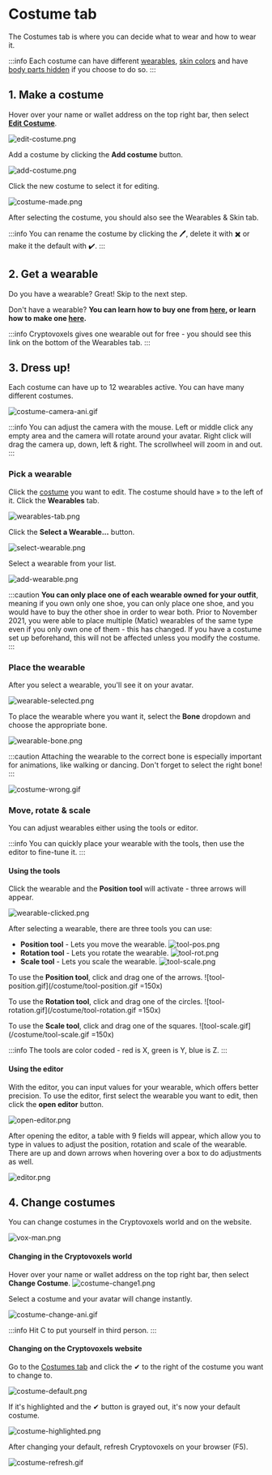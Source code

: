 # Costume tab

The Costumes tab is where you can decide what to wear and how to wear it.

:::info
Each costume can have different [wearables](/docs/Player_customization/Buy-a-Wearable), [skin colors](/docs/Player_customization/Avatar_skin) and have [body parts hidden](/docs/Player_customization/Avatar_skin#transparent-body-part) if you choose to do so. 
:::

## 1. Make a costume
Hover over your name or wallet address on the top right bar, then select **[Edit Costume](https://www.cryptovoxels.com/account/costumes)**.

![edit-costume.png](/costume/edit-costume.png)

Add a costume by clicking the **Add costume** button.

![add-costume.png](/costume/add-costume.png)

Click the new costume to select it for editing.

![costume-made.png](/costume/costume-made.png)

After selecting the costume, you should also see the Wearables & Skin tab.

:::info
You can rename the costume by clicking the 🖊, delete it with ✖ or make it the default with ✔.
:::

## 2. Get a wearable
Do you have a wearable? Great! Skip to the next step. 

Don't have a wearable? **You can learn how to buy one from [here](/docs/Player_customization/Buy-a-Wearable), or learn how to make one [here](/docs/Player_customization/Create_a_wearable).**

:::info
Cryptovoxels gives one wearable out for free - you should see this link on the bottom of the Wearables tab.
:::

## 3. Dress up!
Each costume can have up to 12 wearables active. You can have many different costumes.

![costume-camera-ani.gif](/costume/costume-camera-ani.gif)

:::info
You can adjust the camera with the mouse. Left or middle click any empty area and the camera will rotate around your avatar. 
Right click will drag the camera up, down, left & right. The scrollwheel will zoom in and out.
:::

### Pick a wearable
Click the [costume](https://www.cryptovoxels.com/account/costumes) you want to edit. The costume should have » to the left of it.
Click the **Wearables** tab.

![wearables-tab.png](/costume/wearables-tab.png)

Click the **Select a Wearable...** button.

![select-wearable.png](/costume/select-wearable.png)

Select a wearable from your list.

![add-wearable.png](/costume/add-wearable.png)

:::caution
**You can only place one of each wearable owned for your outfit**, meaning if you own only one shoe, you can only place one shoe, and you would have to buy the other shoe in order to wear both. Prior to November 2021, you were able to place multiple (Matic) wearables of the same type even if you only own one of them - this has changed. If you have a costume set up beforehand, this will not be affected unless you modify the costume.
:::

### Place the wearable
After you select a wearable, you'll see it on your avatar.

![wearable-selected.png](/costume/wearable-selected.png)

To place the wearable where you want it, select the **Bone** dropdown and choose the appropriate bone.

![wearable-bone.png](/costume/wearable-bone.png)

:::caution
Attaching the wearable to the correct bone is especially important for animations, like walking or dancing. Don't forget to select the right bone!
:::

![costume-wrong.gif](/costume/costume-wrong.gif)

### Move, rotate & scale
You can adjust wearables either using the tools or editor.

:::info
You can quickly place your wearable with the tools, then use the editor to fine-tune it.
:::

#### Using the tools
Click the wearable and the **Position tool** will activate - three arrows will appear.

![wearable-clicked.png](/costume/wearable-clicked.png)

After selecting a wearable, there are three tools you can use:
- **Position tool** - Lets you move the wearable.
![tool-pos.png](/costume/tool-pos.png) 
- **Rotation tool** - Lets you rotate the wearable.
![tool-rot.png](/costume/tool-rot.png) 
- **Scale tool** - Lets you scale the wearable.
![tool-scale.png](/costume/tool-scale.png) 

To use the **Position tool**, click and drag one of the arrows.
![tool-position.gif](/costume/tool-position.gif =150x)

To use the **Rotation tool**, click and drag one of the circles.
![tool-rotation.gif](/costume/tool-rotation.gif =150x)

To use the **Scale tool**, click and drag one of the squares.
![tool-scale.gif](/costume/tool-scale.gif =150x)

:::info
The tools are color coded - red is X, green is Y, blue is Z. 
:::


#### Using the editor
With the editor, you can input values for your wearable, which offers better precision.
To use the editor, first select the wearable you want to edit, then click the **open editor** button.

![open-editor.png](/costume/open-editor.png)

After opening the editor, a table with 9 fields will appear, which allow you to type in values to adjust the position, rotation and scale of the wearable. 
There are up and down arrows when hovering over a box to do adjustments as well.

![editor.png](/costume/editor.png)

## 4. Change costumes
You can change costumes in the Cryptovoxels world and on the website.

![vox-man.png](/costume/vox-man.png)

#### Changing in the Cryptovoxels world
Hover over your name or wallet address on the top right bar, then select **Change Costume**.
![costume-change1.png](/costume/costume-change1.png)

Select a costume and your avatar will change instantly.

![costume-change-ani.gif](/costume/costume-change-ani.gif)

:::info
Hit C to put yourself in third person.
:::

#### Changing on the Cryptovoxels website
Go to the [Costumes tab](https://www.cryptovoxels.com/account/costumes) and click the ✔ to the right of the costume you want to change to.

![costume-default.png](/costume/costume-default.png)

If it's highlighted and the ✔ button is grayed out, it's now your default costume.

![costume-highlighted.png](/costume/costume-highlighted.png)

After changing your default, refresh Cryptovoxels on your browser (F5).

![costume-refresh.gif](/costume/costume-refresh.gif)
